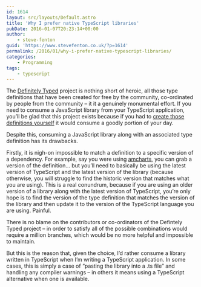 ```yaml
---
id: 1614
layout: src/layouts/Default.astro
title: 'Why I prefer native TypeScript libraries'
pubDate: 2016-01-07T20:23:14+00:00
author:
    - steve-fenton
guid: 'https://www.stevefenton.co.uk/?p=1614'
permalink: /2016/01/why-i-prefer-native-typescript-libraries/
categories:
    - Programming
tags:
    - typescript
---
```


The [Definitely Typed](http://definitelytyped.org/) project is nothing short of heroic, all those type definitions that have been created for free by the community, co-ordinated by people from the community – it it a genuinely monumental effort. If you need to consume a JavaScript library from your TypeScript application, you’ll be glad that this project exists because if you had to [create those definitions yourself](https://www.stevefenton.co.uk/2013/01/complex-typescript-definitions-made-easy/) it would consume a goodly portion of your day.

Despite this, consuming a JavaScript library along with an associated type definition has its drawbacks.

Firstly, it is nigh-on impossible to match a definition to a specific version of a dependency. For example, say you were using [amcharts](https://github.com/DefinitelyTyped/DefinitelyTyped/tree/master/amcharts), you can grab a version of the definition… but you’ll need to basically be using the latest version of TypeScript and the latest version of the library (because otherwise, you will struggle to find the historic version that matches what you are using). This is a real conundrum, because if you are using an older version of a library along with the latest version of TypeScript, you’re only hope is to find the version of the type definition that matches the version of the library and then update it to the version of the TypeScript language you are using. Painful.

There is no blame on the contributors or co-ordinators of the Defintely Typed project – in order to satisfy all of the possible combinations would require a million branches, which would be no more helpful and impossible to maintain.

But this is the reason that, given the choice, I’d rather consume a library written in TypeScript when I’m writing a TypeScript application. In some cases, this is simply a case of “pasting the library into a .ts file” and handling any compiler warnings – in others it means using a TypeScript alternative when one is available.